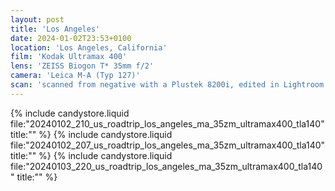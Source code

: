 ```yaml
---
layout: post
title: 'Los Angeles'
date: 2024-01-02T23:53+0100
location: 'Los Angeles, California'
film: 'Kodak Ultramax 400'
lens: 'ZEISS Biogon T* 35mm f/2'
camera: 'Leica M-A (Typ 127)'
scan: 'scanned from negative with a Plustek 8200i, edited in Lightroom'
---
```


{% include candystore.liquid file:"20240102_210_us_roadtrip_los_angeles_ma_35zm_ultramax400_tla140" title:"" %}
{% include candystore.liquid file:"20240102_207_us_roadtrip_los_angeles_ma_35zm_ultramax400_tla140" title:"" %}
{% include candystore.liquid file:"20240103_220_us_roadtrip_los_angeles_ma_35zm_ultramax400_tla140" title:"" %}